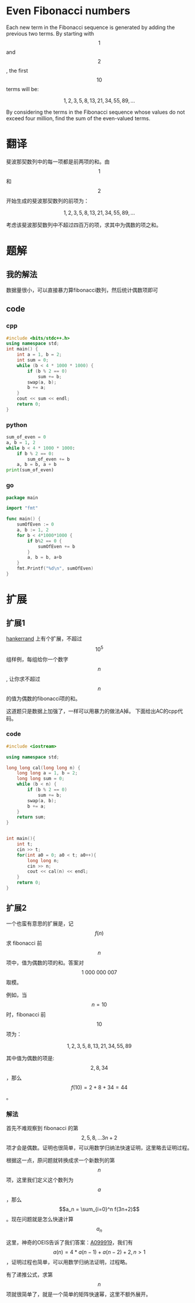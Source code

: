 # Even Fibonacci numbers

Each new term in the Fibonacci sequence is generated by adding the previous two terms. By starting with $$1$$ and $$2$$, the first $$10$$ terms will be:

$$1, 2, 3, 5, 8, 13, 21, 34, 55, 89, \dots$$

By considering the terms in the Fibonacci sequence whose values do not exceed four million, find the sum of the even-valued terms.

# 翻译

斐波那契数列中的每一项都是前两项的和。由$$1$$和$$2$$开始生成的斐波那契数列的前项为：

$$1, 2, 3, 5, 8, 13, 21, 34, 55, 89, \dots$$

考虑该斐波那契数列中不超过四百万的项，求其中为偶数的项之和。

# 题解

## 我的解法

数据量很小，可以直接暴力算fibonacci数列，然后统计偶数项即可

## code

### cpp

```cpp
#include <bits/stdc++.h>
using namespace std;
int main() {
    int a = 1, b = 2;
    int sum = 0;
    while (b < 4 * 1000 * 1000) {
        if (b % 2 == 0)
            sum += b;
        swap(a, b);
        b += a;
    }
    cout << sum << endl;
    return 0;
}
```

### python

```py
sum_of_even = 0
a, b = 1, 2
while b < 4 * 1000 * 1000:
    if b % 2 == 0:
        sum_of_even += b
    a, b = b, a + b
print(sum_of_even)
```

### go

```go 
package main

import "fmt"

func main() {
	sumOfEven := 0
	a, b := 1, 2
	for b < 4*1000*1000 {
		if b%2 == 0 {
			sumOfEven += b
		}
		a, b = b, a+b
	}
	fmt.Printf("%d\n", sumOfEven)
}
```

# 扩展

## 扩展1

[hankerrand](https://www.hackerrank.com/contests/projecteuler/challenges/euler002/problem?isFullScreen=true) 上有个扩展，不超过 $$10^5$$ 组样例，每组给你一个数字 $$n$$, 让你求不超过 $$n$$ 的值为偶数的fibonacci项的和。

这道题只是数据上加强了，一样可以用暴力的做法A掉。 下面给出AC的cpp代码。

### code

```cpp
#include <iostream>

using namespace std;

long long cal(long long n) {
    long long a = 1, b = 2;
    long long sum = 0;
    while (b < n) {
        if (b % 2 == 0)
            sum += b;
        swap(a, b);
        b += a;
    }
    return sum;
}


int main(){
    int t;
    cin >> t;
    for(int a0 = 0; a0 < t; a0++){
        long long n;
        cin >> n;
        cout << cal(n) << endl;
    }
    return 0;
}
```

## 扩展2

一个也蛮有意思的扩展是，记 $$f(n)$$ 求 fibonacci 前 $$n$$ 项中，值为偶数的项的和。答案对 $$1\ 000\ 000\ 007$$ 取模。

例如，当 $$n = 10$$ 时，fibonacci 前 $$10$$ 项为：

$$1, 2, 3, 5, 8, 13, 21, 34, 55, 89$$

其中值为偶数的项是: $$2, 8, 34$$，那么 $$f(10) = 2+8+34 = 44$$ 。

### 解法

首先不难观察到 fibonacci 的第 $$2, 5, 8, \dots 3n+2$$ 项才会是偶数。证明也很简单，可以用数学归纳法快速证明，这里略去证明过程。

根据这一点，原问题就转换成求一个新数列的第 $$n$$ 项，这里我们定义这个数列为 $$a$$，那么 $$a_n = \sum_{i=0}^n f(3n+2)$$。现在问题就是怎么快速计算 $$a_n$$

这里，神奇的OEIS告诉了我们答案：[A099919](https://oeis.org/A099919)，我们有 $$a(n) = 4*a(n - 1) + a(n - 2) + 2, n\gt 1$$，证明过程也简单，可以用数学归纳法证明，过程略。

有了递推公式，求第 $$n$$ 项就很简单了，就是一个简单的矩阵快速幂，这里不额外展开。
